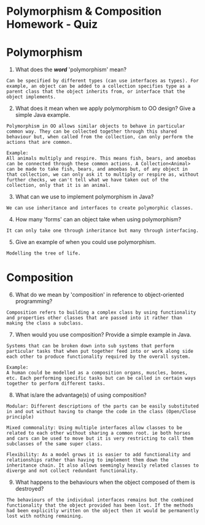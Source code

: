 # Polymorphism & Composition Homework - Quiz

# Polymorphism

  1. What does the ___word___ 'polymorphism' mean?

    Can be specified by different types (can use interfaces as types). For example, an object can be added to a collection specifies type as a parent class that the object inherits from, or interface that the object implements.

  2. What does it mean when we apply polymorphism to OO design? Give a simple Java example.

    Polymorphism in OO allows similar objects to behave in particular common way. They can be collected together through this shared behaviour but, when called from the collection, can only perform the actions that are common.

    Example:
    All animals multiply and respire. This means fish, bears, and amoebas can be connected through these common actions. A Collection<Animal> can be made to take fish, bears, and amoebas but, of any object in that collection, we can only ask it to multiply or respire as, without further checks, we can't tell what we have taken out of the collection, only that it is an animal.

  3. What can we use to implement polymorphism in Java?

    We can use inheritance and interfaces to create polymorphic classes.

  4. How many 'forms' can an object take when using polymorphism?

    It can only take one through inheritance but many through interfacing.

  5. Give an example of when you could use polymorphism.

    Modelling the tree of life.

# Composition

  6. What do we mean by 'composition' in reference to object-oriented programming?

    Composition refers to building a complex class by using functionality and properties other classes that are passed into it rather than making the class a subclass.

  7. When would you use composition? Provide a simple example in Java.

    Systems that can be broken down into sub systems that perform particular tasks that when put together feed into or work along side each other to produce functionality required by the overall system.

    Example:
    A human could be modelled as a composition organs, muscles, bones, etc. Each performing specific tasks but can be called in certain ways together to perform different tasks.

  8. What is/are the advantage(s) of using composition?

    Modular: Different descriptions of the parts can be easily substituted in and out without having to change the code in the class (Open/Close principle)

    Mixed commonality: Using multiple interfaces allow classes to be related to each other without sharing a common root. ie both horses and cars can be used to move but it is very restricting to call them subclasses of the same super class.

    Flexibility: As a model grows it is easier to add functionality and relationships rather than having to implement them down the inheritance chain. It also allows seemingly heavily related classes to diverge and not collect redundant functionality.

  9. What happens to the behaviours when the object composed of them is destroyed?

    The behaviours of the individual interfaces remains but the combined functionality that the object provided has been lost. If the methods had been explicitly written on the object then it would be permanently lost with nothing remaining.
